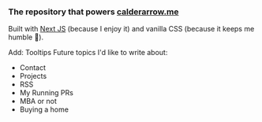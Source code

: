 ### The repository that powers [calderarrow.me](calderarrow.me) ###

Built with [Next JS](https://nextjs.org/) (because I enjoy it) and vanilla CSS (because it keeps me humble :pray:).

Add:
Tooltips
Future topics I'd like to write about:
- Contact
- Projects
- RSS
- My Running PRs
- MBA or not
- Buying a home
